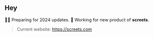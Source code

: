 ## Hey

🎉🎃 Preparing for 2024 updates.
🧤 Working for new product of **screets**.

> Current website: https://screets.com
